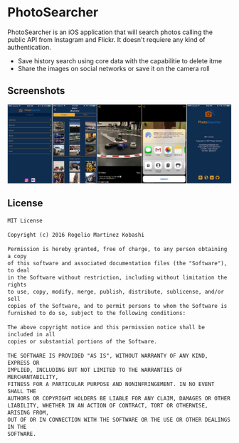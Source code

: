 # PhotoSearcher

PhotoSearcher is an iOS application that will search photos calling the public API from Instagram and Flickr. It doesn't requiere any kind of authentication.

* Save history search using core data with the capabilitie to delete itme
* Share the images on social networks or save it on the camera roll

## Screenshots

![Screenshot](/screenshots/main.jpg)

## License

```
MIT License

Copyright (c) 2016 Rogelio Martinez Kobashi

Permission is hereby granted, free of charge, to any person obtaining a copy
of this software and associated documentation files (the "Software"), to deal
in the Software without restriction, including without limitation the rights
to use, copy, modify, merge, publish, distribute, sublicense, and/or sell
copies of the Software, and to permit persons to whom the Software is
furnished to do so, subject to the following conditions:

The above copyright notice and this permission notice shall be included in all
copies or substantial portions of the Software.

THE SOFTWARE IS PROVIDED "AS IS", WITHOUT WARRANTY OF ANY KIND, EXPRESS OR
IMPLIED, INCLUDING BUT NOT LIMITED TO THE WARRANTIES OF MERCHANTABILITY,
FITNESS FOR A PARTICULAR PURPOSE AND NONINFRINGEMENT. IN NO EVENT SHALL THE
AUTHORS OR COPYRIGHT HOLDERS BE LIABLE FOR ANY CLAIM, DAMAGES OR OTHER
LIABILITY, WHETHER IN AN ACTION OF CONTRACT, TORT OR OTHERWISE, ARISING FROM,
OUT OF OR IN CONNECTION WITH THE SOFTWARE OR THE USE OR OTHER DEALINGS IN THE
SOFTWARE.
```